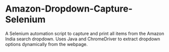 # Amazon-Dropdown-Capture-Selenium
A Selenium automation script to capture and print all items from the Amazon India search dropdown. Uses Java and ChromeDriver to extract dropdown options dynamically from the webpage.
